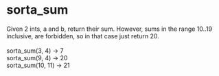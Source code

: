 # sorta_sum
Given 2 ints, a and b, return their sum. However, sums in the range 10..19 inclusive, are forbidden, so in that case just return 20.
<br><br>
sorta_sum(3, 4) → 7 <br>
sorta_sum(9, 4) → 20 <br>
sorta_sum(10, 11) → 21
